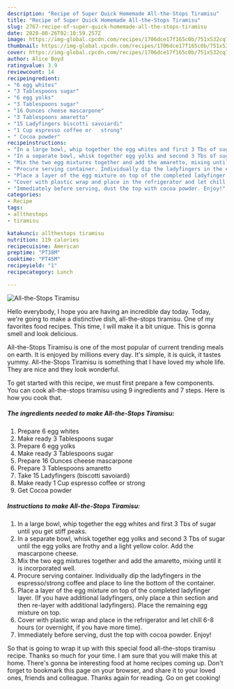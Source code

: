 ```yaml
---
description: "Recipe of Super Quick Homemade All-the-Stops Tiramisu"
title: "Recipe of Super Quick Homemade All-the-Stops Tiramisu"
slug: 2767-recipe-of-super-quick-homemade-all-the-stops-tiramisu
date: 2020-08-26T02:10:59.257Z
image: https://img-global.cpcdn.com/recipes/1706dce17f165c0b/751x532cq70/all-the-stops-tiramisu-recipe-main-photo.jpg
thumbnail: https://img-global.cpcdn.com/recipes/1706dce17f165c0b/751x532cq70/all-the-stops-tiramisu-recipe-main-photo.jpg
cover: https://img-global.cpcdn.com/recipes/1706dce17f165c0b/751x532cq70/all-the-stops-tiramisu-recipe-main-photo.jpg
author: Alice Boyd
ratingvalue: 3.9
reviewcount: 14
recipeingredient:
- "6 egg whites"
- "3 Tablespoons sugar"
- "6 egg yolks"
- "3 Tablespoons sugar"
- "16 Ounces cheese mascarpone"
- "3 Tablespoons amaretto"
- "15 Ladyfingers biscotti savoiardi"
- "1 Cup espresso coffee or   strong"
- " Cocoa powder"
recipeinstructions:
- "In a large bowl, whip together the egg whites and first 3 Tbs of sugar until you get stiff peaks."
- "In a separate bowl, whisk together egg yolks and second 3 Tbs of sugar until the egg yolks are frothy and a light yellow color. Add the mascarpone cheese."
- "Mix the two egg mixtures together and add the amaretto, mixing until it is incorporated well."
- "Procure serving container. Individually dip the ladyfingers in the espresso/strong coffee and place to line the bottom of the container."
- "Place a layer of the egg mixture on top of the completed ladyfinger layer. (If you have additional ladyfingers, only place a thin section and then re-layer with additional ladyfingers). Place the remaining egg mixture on top."
- "Cover with plastic wrap and place in the refrigerator and let chill 6-8 hours (or overnight, if you have more time)."
- "Immediately before serving, dust the top with cocoa powder. Enjoy!"
categories:
- Recipe
tags:
- allthestops
- tiramisu

katakunci: allthestops tiramisu 
nutrition: 119 calories
recipecuisine: American
preptime: "PT38M"
cooktime: "PT45M"
recipeyield: "1"
recipecategory: Lunch

---
```



![All-the-Stops Tiramisu](https://img-global.cpcdn.com/recipes/1706dce17f165c0b/751x532cq70/all-the-stops-tiramisu-recipe-main-photo.jpg)

Hello everybody, I hope you are having an incredible day today. Today, we're going to make a distinctive dish, all-the-stops tiramisu. One of my favorites food recipes. This time, I will make it a bit unique. This is gonna smell and look delicious.

All-the-Stops Tiramisu is one of the most popular of current trending meals on earth. It is enjoyed by millions every day. It's simple, it is quick, it tastes yummy. All-the-Stops Tiramisu is something that I have loved my whole life. They are nice and they look wonderful.




To get started with this recipe, we must first prepare a few components. You can cook all-the-stops tiramisu using 9 ingredients and 7 steps. Here is how you cook that.

<!--inarticleads1-->

##### The ingredients needed to make All-the-Stops Tiramisu:

1. Prepare 6 egg whites
1. Make ready 3 Tablespoons sugar
1. Prepare 6 egg yolks
1. Make ready 3 Tablespoons sugar
1. Prepare 16 Ounces cheese mascarpone
1. Prepare 3 Tablespoons amaretto
1. Take 15 Ladyfingers (biscotti savoiardi)
1. Make ready 1 Cup espresso coffee or   strong
1. Get  Cocoa powder




<!--inarticleads2-->

##### Instructions to make All-the-Stops Tiramisu:

1. In a large bowl, whip together the egg whites and first 3 Tbs of sugar until you get stiff peaks.
1. In a separate bowl, whisk together egg yolks and second 3 Tbs of sugar until the egg yolks are frothy and a light yellow color. Add the mascarpone cheese.
1. Mix the two egg mixtures together and add the amaretto, mixing until it is incorporated well.
1. Procure serving container. Individually dip the ladyfingers in the espresso/strong coffee and place to line the bottom of the container.
1. Place a layer of the egg mixture on top of the completed ladyfinger layer. (If you have additional ladyfingers, only place a thin section and then re-layer with additional ladyfingers). Place the remaining egg mixture on top.
1. Cover with plastic wrap and place in the refrigerator and let chill 6-8 hours (or overnight, if you have more time).
1. Immediately before serving, dust the top with cocoa powder. Enjoy!




So that is going to wrap it up with this special food all-the-stops tiramisu recipe. Thanks so much for your time. I am sure that you will make this at home. There's gonna be interesting food at home recipes coming up. Don't forget to bookmark this page on your browser, and share it to your loved ones, friends and colleague. Thanks again for reading. Go on get cooking!
